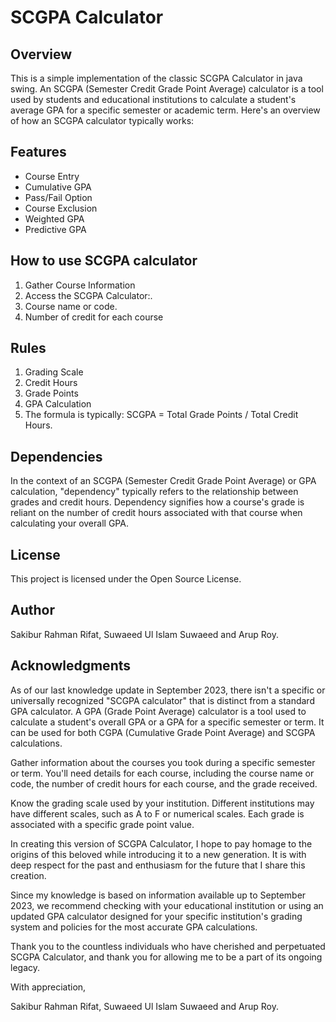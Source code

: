 # SCGPA Calculator

## Overview

This is a simple implementation of the classic SCGPA Calculator in java swing. An SCGPA (Semester Credit Grade Point Average) calculator is a tool used by students and educational institutions to calculate a student's average GPA for a specific semester or academic term. Here's an overview of how an SCGPA calculator typically works:

## Features

- Course Entry
- Cumulative GPA
- Pass/Fail Option
- Course Exclusion
- Weighted GPA
- Predictive GPA


## How to use SCGPA calculator

1. Gather Course Information
2. Access the SCGPA Calculator:.
3. Course name or code.
4. Number of credit for each course


## Rules
1. Grading Scale
2. Credit Hours
3. Grade Points
4. GPA Calculation
5. The formula is typically: SCGPA = Total Grade Points / Total Credit Hours.


## Dependencies
In the context of an SCGPA (Semester Credit Grade Point Average) or GPA calculation, "dependency" typically refers to the relationship between grades and credit hours. Dependency signifies how a course's grade is reliant on the number of credit hours associated with that course when calculating your overall GPA.

## License
This project is licensed under the Open Source License.

## Author
Sakibur Rahman Rifat, Suwaeed Ul Islam Suwaeed and Arup Roy.

## Acknowledgments
As of our last knowledge update in September 2023, there isn't a specific or universally recognized "SCGPA calculator" that is distinct from a standard GPA calculator. A GPA (Grade Point Average) calculator is a tool used to calculate a student's overall GPA or a GPA for a specific semester or term. It can be used for both CGPA (Cumulative Grade Point Average) and SCGPA calculations.

Gather information about the courses you took during a specific semester or term. You'll need details for each course, including the course name or code, the number of credit hours for each course, and the grade received.

Know the grading scale used by your institution. Different institutions may have different scales, such as A to F or numerical scales. Each grade is associated with a specific grade point value.

In creating this version of SCGPA Calculator, I hope to pay homage to the origins of this beloved while introducing it to a new generation. It is with deep respect for the past and enthusiasm for the future that I share this creation.

Since my knowledge is based on information available up to September 2023, we recommend checking with your educational institution or using an updated GPA calculator designed for your specific institution's grading system and policies for the most accurate GPA calculations.

Thank you to the countless individuals who have cherished and perpetuated SCGPA Calculator, and thank you for allowing me to be a part of its ongoing legacy.

With appreciation,

Sakibur Rahman Rifat, Suwaeed Ul Islam Suwaeed and Arup Roy.

